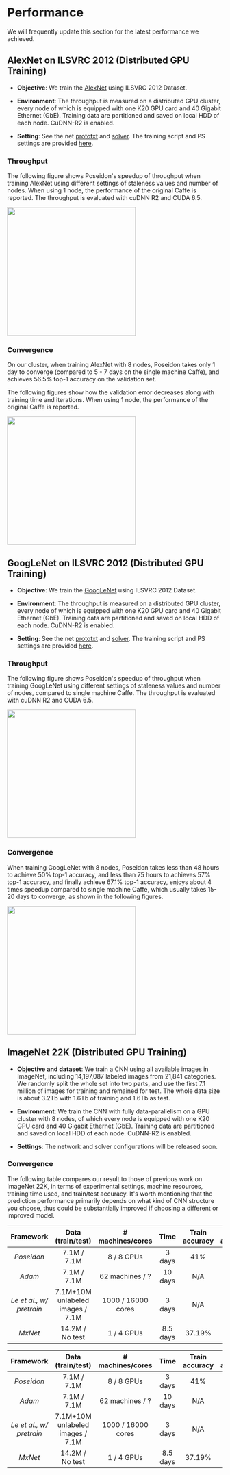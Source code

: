 # Performance
We will frequently update this section for the latest performance we achieved.

## AlexNet on ILSVRC 2012 (Distributed GPU Training)

* **Objective**: We train the [AlexNet](http://papers.nips.cc/paper/4824-imagenet-classification-with-deep-convolutional-neural-networks) using ILSVRC 2012 Dataset.

* **Environment**: The throughput is measured on a distributed GPU cluster, every node of which is equipped with one K20 GPU card and 40 Gigabit Ethernet (GbE). Training data are partitioned and saved on local HDD of each node. CuDNN-R2 is enabled. 

* **Setting**: See the net [prototxt](https://github.com/petuum/poseidon/blob/master/models/bvlc_alexnet/train_val.prototxt) and [solver](https://github.com/petuum/poseidon/blob/master/models/bvlc_alexnet/solver.prototxt). The training script and PS settings are provided [here](https://github.com/petuum/poseidon/blob/master/examples/imagenet/train_imagenet.sh). 

### Throughput
The following figure shows Poseidon's speedup of throughput when training AlexNet using different settings of staleness values and number of nodes. When using 1 node, the performance of the original Caffe is reported. The throughput is evaluated with cuDNN R2 and CUDA 6.5.

<img src="https://farm1.staticflickr.com/655/23652620546_735317807d_b.jpg" height="300"> 

### Convergence

On our cluster, when training AlexNet with 8 nodes, Poseidon takes only 1 day to converge (compared to 5 - 7 days on the single machine Caffe), and achieves 56.5% top-1 accuracy on the validation set. 

The following figures show how the validation error decreases along with training time and iterations. When using 1 node, the performance of the original Caffe is reported.

<img src="https://farm6.staticflickr.com/5783/23566639776_d0b1fa2cfe_b.jpg" height="300"> 

## GoogLeNet on ILSVRC 2012 (Distributed GPU Training)

* **Objective**: We train the [GoogLeNet](http://arxiv.org/pdf/1409.4842.pdf) using ILSVRC 2012 Dataset.

* **Environment**: The throughput is measured on a distributed GPU cluster, every node of which is equipped with one K20 GPU card and 40 Gigabit Ethernet (GbE). Training data are partitioned and saved on local HDD of each node. CuDNN-R2 is enabled. 

* **Setting**: See the net [prototxt](https://github.com/petuum/poseidon/blob/master/models/bvlc_googlenet/train_test.prototxt) and [solver](https://github.com/petuum/poseidon/blob/master/models/bvlc_googlenet/quick_solver.prototxt). The training script and PS settings are provided [here](https://github.com/petuum/poseidon/blob/master/examples/googlenet/train_googlenet.sh). 

### Throughput
The following figure shows Poseidon's speedup of throughput when training GoogLeNet using different settings of staleness values and number of nodes, compared to single machine Caffe. The throughput is evaluated with cuDNN R2 and CUDA 6.5.

<img src="https://farm1.staticflickr.com/568/23652620196_1bd337102f_b.jpg" height="300">

### Convergence

When training GoogLeNet with 8 nodes, Poseidon takes less than 48 hours to achieve 50% top-1 accuracy, and less than 75 hours to achieves 57% top-1 accuracy, and finally achieve 67.1% top-1 accuracy, enjoys about 4 times speedup compared to single machine Caffe, which usually takes 15- 20 days to converge, as shown in the following figures. 

<img src="https://farm6.staticflickr.com/5632/23224763069_3f5ca5c4e1_b.jpg" height="300">

## ImageNet 22K (Distributed GPU Training)

* **Objective and dataset**: We train a CNN using all available images in ImageNet, including 14,197,087 labeled images from 21,841 categories. We randomly split the whole set into two parts, and use the first 7.1 million of images for training and remained for test. The whole data size is about 3.2Tb with 1.6Tb of training and 1.6Tb as test.

* **Environment**: We train the CNN with fully data-parallelism on a GPU cluster with 8 nodes, of which every node is equipped with one K20 GPU card and 40 Gigabit Ethernet (GbE). Training data are partitioned and saved on local HDD of each node. CuDNN-R2 is enabled. 

* **Settings**: The network and solver configurations will be released soon. 

### Convergence

The following table compares our result to those of previous work on ImageNet 22K, in terms of experimental settings, machine resources, training time used, and train/test accuracy. It's worth mentioning that the prediction performance primarily depends on what kind of CNN structure you choose, thus could be substantially improved if choosing a different or improved model. 
 
<table><thead>
<tr>
<th align="center">Framework</th>
<th align="center">Data (train/test)</th>
<th align="center"># machines/cores</th>
<th align="center">Time</th>
<th align="center">Train accuracy</th>
<th align="center">Test accuracy</th>
</tr>
</thead><tbody>
<tr>
<td align="center"><em>Poseidon</em></td>
<td align="center">7.1M / 7.1M</td>
<td align="center">8 / 8 GPUs</td>
<td align="center">3 days</td>
<td align="center">41%</td>
<td align="center">23.7%</td>
</tr>
<tr>
<td align="center"><em>Adam</em></td>
<td align="center">7.1M / 7.1M</td>
<td align="center">62 machines / ?</td>
<td align="center">10 days</td>
<td align="center">N/A</td>
<td align="center">29.8%</td>
</tr>
<tr>
<td align="center"><em>Le et al., w/ pretrain</em></td>
<td align="center">7.1M+10M unlabeled images / 7.1M</td>
<td align="center">1000 / 16000 cores</td>
<td align="center">3 days</td>
<td align="center">N/A</td>
<td align="center">15.8%</td>
</tr>
<tr>
<td align="center"><em>MxNet</em></td>
<td align="center">14.2M / No test</td>
<td align="center">1 / 4 GPUs</td>
<td align="center">8.5 days</td>
<td align="center">37.19%</td>
<td align="center">N/A</td>
</tr>
</tbody></table>
 
| Framework | Data (train/test) | # machines/cores | Time | Train accuracy | Test accuracy |
| :---:|:---:| :---:|:---:|:---:| :---:|
| _Poseidon_ | 7.1M / 7.1M | 8 / 8 GPUs | 3 days  | 41% | 23.7% |
| _Adam_ | 7.1M / 7.1M | 62 machines / ? | 10 days | N/A | 29.8% |
| _Le et al., w/ pretrain_ | 7.1M+10M unlabeled images / 7.1M | 1000 / 16000 cores | 3 days | N/A | 15.8% |
| _MxNet_ | 14.2M / No test | 1 / 4 GPUs | 8.5 days | 37.19% | N/A |

<!---
Note that at this point complete fair comparison between different framework is not possible because the experiment protocol of ImageNet 22K is not standardized, all the source codes are not fully available yet, and large variations exist in system configurations, models, and implementation details.
However, it is clear that Poseidon achieves a competitive test accuracy 23.7% with the state-of-the-arts with shorter training time and less machine resources.
Compared to Microsoft Adam, we only use 30% training time and 13% machines to achieve 23.7% accuracy with a same sized model.
# Tips and Tricks
1. As CNNs are highly non-convex. In most cases, we suggest to set the staleness value to 0.

2. If your bandwidth is limited, please turn on svb to enjoy the communication optimization!
-->
